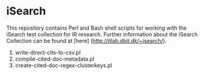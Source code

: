 # iSearch
This repository contains Perl and Bash shell scripts for working with the iSearch test collection for IR research. 
Further information about the iSearch Collection can be found at [here] (http://itlab.dbit.dk/~isearch/).

1. write-direct-cits-to-csv.pl
2. compile-cited-doc-metadata.pl
3. create-cited-doc-regex-clusterkeys.pl
